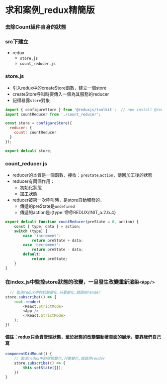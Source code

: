 # 求和案例_redux精簡版

### 去除Count組件自身的狀態

### src下建立

* redux
    * `store.js`
    * `count_reducer.js`

### store.js

* 引入redux中的createStore函數，建立一個store
* createStore呼叫時要傳入一個為其服務的reducer
* 記得暴露`store`對象

```js
import { configureStore } from '@reduxjs/toolkit';  // npm install @reduxjs/toolkit
import countReducer from './count_reducer';

const store = configureStore({
  reducer: {
    count: countReducer
  }
});

export default store;
```

### count_reducer.js

* reducer的本質是一個函數，接收：`preState`,`action`，傳回加工後的狀態
* reducer有兩個作用：
  * 初始化狀態
  * 加工狀態
* reducer被第一次呼叫時，是store自動觸發的，
  * 傳遞的preState是`undefined`
  * 傳遞的action是:{type:'@@REDUX/INIT_a.2.b.4}

```js
export default function countReducer(preState = 0, action) {
    const { type, data } = action;
    switch (type) {
        case 'increment':
            return preState + data;
        case 'decrement':
            return preState - data;
        default:
            return preState;
    }
}
```

### 在index.js中監控store狀態的改變，一旦發生改變重新渲染`<App/>`

```js
  // 監測redux中的狀態變化,只要變化,就調用render
store.subscribe(() => {
    root.render(
        <React.StrictMode>
        <App />
        </React.StrictMode>
    );  
})
```

#### 備註：redux只負責管理狀態，至於狀態的改變驅動著頁面的展示，要靠我們自己寫

```js
componentDidMount() {
    // 監測redux中的狀態變化,只要變化,就調用render
    store.subscribe(() => {
        this.setState({});
    })
}
```
